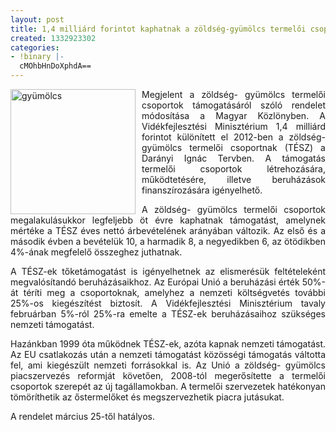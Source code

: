 ```yaml
---
layout: post
title: 1,4 milliárd forintot kaphatnak a zöldség-gyümölcs termelői csoportok 2012-ben
created: 1332923302
categories:
- !binary |-
  cMOhbHnDoXphdA==
---
```

<p class="MsoNormal" style="text-align: justify;"><img src="/sites/goldconsulting.eu/files/img/gyumolcs.jpg" alt="gyümölcs" title="gyümölcs" style="float:left; margin-right:10px" height="200" width="200">Megjelent a zöldség- gyümölcs termelői csoportok támogatásáról szóló rendelet módosítása a Magyar Közlönyben. A Vidékfejlesztési Minisztérium 1,4 milliárd forintot különített el 2012-ben a zöldség- gyümölcs termelői csoportnak (TÉSZ) a Darányi Ignác Tervben. A támogatás termelői csoportok létrehozására, működtetésére, illetve beruházások finanszírozására igényelhető.</p><p class="MsoNormal" style="text-align: justify;">A zöldség- gyümölcs termelői csoportok megalakulásukkor legfeljebb öt évre kaphatnak támogatást, amelynek mértéke a TÉSZ éves nettó árbevételének arányában változik. Az első és a második évben a bevételük 10, a harmadik 8, a negyedikben 6, az ötödikben 4%-ának megfelelő összeghez juthatnak.</p><p class="MsoNormal" style="text-align: justify;">A TÉSZ-ek tőketámogatást is igényelhetnek az elismerésük feltételeként megvalósítandó beruházásaikhoz. Az Európai Unió a beruházási érték 50%-át téríti meg a csoportoknak, amelyhez a nemzeti költségvetés további 25%-os kiegészítést biztosít. A Vidékfejlesztési Minisztérium tavaly februárban 5%-ról 25%-ra emelte a TÉSZ-ek beruházásaihoz szükséges nemzeti támogatást.</p><p class="MsoNormal" style="text-align: justify;">Hazánkban 1999 óta működnek TÉSZ-ek, azóta kapnak nemzeti támogatást. Az EU csatlakozás után a nemzeti támogatást közösségi támogatás váltotta fel, ami kiegészült nemzeti forrásokkal is. Az Unió a zöldség- gyümölcs piacszervezés reformját követően, 2008-tól megerősítette a termelői csoportok szerepét az új tagállamokban. A termelői szervezetek hatékonyan tömöríthetik az őstermelőket és megszervezhetik piacra jutásukat.</p><p class="MsoNormal" style="text-align: justify;">A rendelet március 25-től hatályos.</p>
